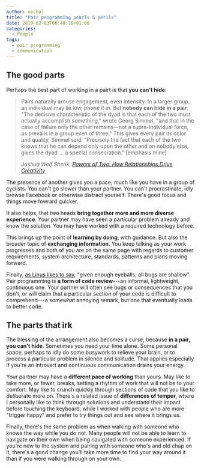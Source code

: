 ```yaml
---
author: michal
title: "Pair programming pearls & perils"
date: 2019-02-03T06:48:10+01:00
categories:
  - People
tags:
  - pair programming
  - communication
---
```


<!--more-->

## The good parts

Perhaps the best part of working in a pairt is that **you can't hide**:

> Pairs naturally arouse engagement, even intensity. In a larger group, an individual may lie low, phone it in. But **nobody can hide in a pair**. "The decisive characteristic of the dyad is that each of the two must actually accomplish something," wrote Georg Simmel, "and that in the case of failure only the other remains—not a supra-individual force, as prevails in a group even of three." This gives every pair its color and quality, Simmel said. "Precisely the fact that each of the two knows that he can depend only upon the other and on nobody else, gives the dyad ... a special consecration." [emphasis mine]
>
> <cite>Joshua Wolf Shenk, [Powers of Two: How Relationships Drive Creativity][amazon-powers-of-two]</cite>

The presence of another gives you a pace, much like you have in a group of cyclists. You can't go slower than your partner. You can't procrastinate, idly browse Facebook or otherwise distract yourself. There's good focus and things move fowrard quicker.

It also helps, that two heads **bring together more and more diverse experience**. Your partner may have seen a particular problem already and know the solution. You may have worked with a required technology before.

This brings up the point of **learning by doing**, with guidance. But also the broader topic of **exchanging information**. You keep talking as your work progresses and both of you are on the same page with regards to customer requirements, system architecture, standards, patterns and plans moving forward.

Finally, [as Linus likes to say][wikipedia-linus-law], "given enough eyeballs, all bugs are shallow". Pair programming is **a form of code review**---an informal, lightweight, continuous one. Your partner will often see bugs or consequences that you don't, or will claim that a particular section of your code is difficult to comprehend---a somewhat annoying remark, but one that eventually leads to better code.

## The parts that irk

The blessing of the arrangement also becomes a curse, because **in a pair, you can't hide**. Sometimes you need your time alone. Some personal space, perhaps to idly do some busywork to relieve your brain, or to process a particular problem in silence and solitude. That applies especially if you're an introvert and continuous communication drains your energy.

Your partner may have a **different pace of working** than yours. May like to take more, or fewer, breaks, setting a rhythm of work that will not be to your comfort. May like to crunch quickly through sections of code that you like to deliberate more on. There's a related issue of **differences of temper**, where I personally like to think through solutions and understand their impact before touching the keyboard, while I worked with people who are more "trigger happy" and prefer to try things out and see where it brings us.

Finally, there's the same problem as when walking with someone who knows the way while you do not. Many people will not be able to learn to navigate on their own when being navigated with someone experienced. If you're new to the system and pairing with someone who's and old chap on it, there's a good change you'll take more time to find your way around it than if you were walking through on your own.

[amazon-powers-of-two]: https://www.amazon.com/Powers-Two-Relationships-Drive-Creativity-ebook/dp/B00E9FYT0O/
[wikipedia-linus-law]: https://en.wikipedia.org/wiki/Linus%27s_Law
